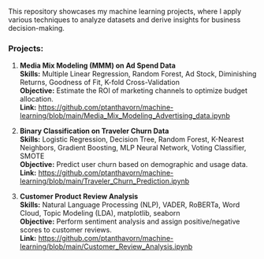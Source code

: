 This repository showcases my machine learning projects, where I apply various techniques to analyze datasets and derive insights for business decision-making.

### Projects:

1. **Media Mix Modeling (MMM) on Ad Spend Data**  
   **Skills:** Multiple Linear Regression, Random Forest, Ad Stock, Diminishing Returns, Goodness of Fit, K-fold Cross-Validation  
   **Objective:** Estimate the ROI of marketing channels to optimize budget allocation.  
   **Link:** https://github.com/ptanthavorn/machine-learning/blob/main/Media_Mix_Modeling_Advertising_data.ipynb

3. **Binary Classification on Traveler Churn Data**  
   **Skills:** Logistic Regression, Decision Tree, Random Forest, K-Nearest Neighbors, Gradient Boosting, MLP Neural Network, Voting Classifier, SMOTE  
   **Objective:** Predict user churn based on demographic and usage data.  
   **Link:** https://github.com/ptanthavorn/machine-learning/blob/main/Traveler_Churn_Prediction.ipynb

4. **Customer Product Review Analysis**  
   **Skills:** Natural Language Processing (NLP), VADER, RoBERTa, Word Cloud, Topic Modeling (LDA), matplotlib, seaborn  
   **Objective:** Perform sentiment analysis and assign positive/negative scores to customer reviews.  
   **Link:** https://github.com/ptanthavorn/machine-learning/blob/main/Customer_Review_Analysis.ipynb
